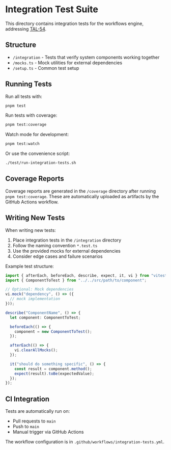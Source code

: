 # Integration Test Suite

This directory contains integration tests for the workflows engine, addressing
[TAL-54](https://linear.app/talkio/issue/TAL-54/[testing]-integration-test-suite).

## Structure

- `/integration` - Tests that verify system components working together
- `/mocks.ts` - Mock utilities for external dependencies
- `/setup.ts` - Common test setup

## Running Tests

Run all tests with:

```bash
pnpm test
```

Run tests with coverage:

```bash
pnpm test:coverage
```

Watch mode for development:

```bash
pnpm test:watch
```

Or use the convenience script:

```bash
./test/run-integration-tests.sh
```

## Coverage Reports

Coverage reports are generated in the `/coverage` directory after running
`pnpm test:coverage`. These are automatically uploaded as artifacts by the
GitHub Actions workflow.

## Writing New Tests

When writing new tests:

1. Place integration tests in the `/integration` directory
2. Follow the naming convention `*.test.ts`
3. Use the provided mocks for external dependencies
4. Consider edge cases and failure scenarios

Example test structure:

```typescript
import { afterEach, beforeEach, describe, expect, it, vi } from "vitest";
import { ComponentToTest } from "../../src/path/to/component";

// Optional: Mock dependencies
vi.mock("dependency", () => ({
  // mock implementation
}));

describe("ComponentName", () => {
  let component: ComponentToTest;

  beforeEach(() => {
    component = new ComponentToTest();
  });

  afterEach(() => {
    vi.clearAllMocks();
  });

  it("should do something specific", () => {
    const result = component.method();
    expect(result).toBe(expectedValue);
  });
});
```

## CI Integration

Tests are automatically run on:

- Pull requests to `main`
- Push to `main`
- Manual trigger via GitHub Actions

The workflow configuration is in `.github/workflows/integration-tests.yml`.
